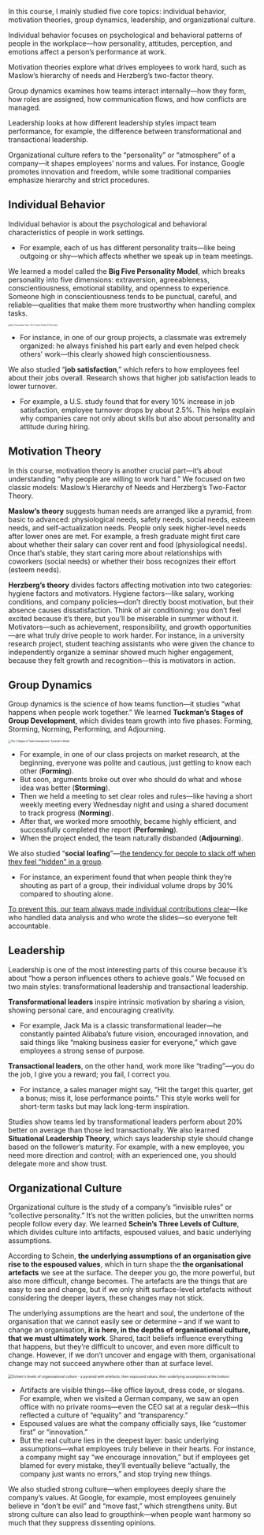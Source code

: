 In this course, I mainly studied five core topics: individual behavior, motivation theories, group dynamics, leadership, and organizational culture. 

Individual behavior focuses on psychological and behavioral patterns of people in the workplace—how personality, attitudes, perception, and emotions affect a person’s performance at work. 

Motivation theories explore what drives employees to work hard, such as Maslow’s hierarchy of needs and Herzberg’s two-factor theory. 

Group dynamics examines how teams interact internally—how they form, how roles are assigned, how communication flows, and how conflicts are managed. 

Leadership looks at how different leadership styles impact team performance, for example, the difference between transformational and transactional leadership. 

Organizational culture refers to the “personality” or “atmosphere” of a company—it shapes employees’ norms and values. For instance, Google promotes innovation and freedom, while some traditional companies emphasize hierarchy and strict procedures.

## Individual Behavior

Individual behavior is about the psychological and behavioral characteristics of people in work settings. 

- For example, each of us has different personality traits—like being outgoing or shy—which affects whether we speak up in team meetings. 

We learned a model called the **Big Five Personality Model**, which breaks personality into five dimensions: extraversion, agreeableness, conscientiousness, emotional stability, and openness to experience. Someone high in conscientiousness tends to be punctual, careful, and reliable—qualities that make them more trustworthy when handling complex tasks. 

<img src="./images/big-five-personality.jpeg" alt="Big 5 Personality Traits: The 5-Factor Model of Personality" style="zoom: 25%;" />

- For instance, in one of our group projects, a classmate was extremely organized: he always finished his part early and even helped check others’ work—this clearly showed high conscientiousness. 

We also studied “**job satisfaction**,” which refers to how employees feel about their jobs overall. Research shows that higher job satisfaction leads to lower turnover. 

- For example, a U.S. study found that for every 10% increase in job satisfaction, employee turnover drops by about 2.5%. This helps explain why companies care not only about skills but also about personality and attitude during hiring.

## Motivation Theory

In this course, motivation theory is another crucial part—it’s about understanding “why people are willing to work hard.” We focused on two classic models: Maslow’s Hierarchy of Needs and Herzberg’s Two-Factor Theory. 

**Maslow’s theory** suggests human needs are arranged like a pyramid, from basic to advanced: physiological needs, safety needs, social needs, esteem needs, and self-actualization needs. People only seek higher-level needs after lower ones are met. For example, a fresh graduate might first care about whether their salary can cover rent and food (physiological needs). Once that’s stable, they start caring more about relationships with coworkers (social needs) or whether their boss recognizes their effort (esteem needs). 

**Herzberg’s theory** divides factors affecting motivation into two categories: hygiene factors and motivators. Hygiene factors—like salary, working conditions, and company policies—don’t directly boost motivation, but their absence causes dissatisfaction. Think of air conditioning: you don’t feel excited because it’s there, but you’ll be miserable in summer without it. Motivators—such as achievement, responsibility, and growth opportunities—are what truly drive people to work harder. For instance, in a university research project, student teaching assistants who were given the chance to independently organize a seminar showed much higher engagement, because they felt growth and recognition—this is motivators in action.

## Group Dynamics

Group dynamics is the science of how teams function—it studies “what happens when people work together.” We learned **Tuckman’s Stages of Group Development**, which divides team growth into five phases: Forming, Storming, Norming, Performing, and Adjourning. 

<img src="./images/https%3A%2F%2Fsubstack-post-media.s3.amazonaws.com%2Fpublic%2Fimages%2Fa452b853-5c0a-43fc-8d53-1862e9706d36_1500x1000.png" alt="The 5 Stages of Team Development: Tuckman's Model" style="zoom: 33%;" />

- For example, in one of our class projects on market research, at the beginning, everyone was polite and cautious, just getting to know each other (**Forming**). 
- But soon, arguments broke out over who should do what and whose idea was better (**Storming**). 
- Then we held a meeting to set clear roles and rules—like having a short weekly meeting every Wednesday night and using a shared document to track progress (**Norming**). 
- After that, we worked more smoothly, became highly efficient, and successfully completed the report (**Performing**). 
- When the project ended, the team naturally disbanded (**Adjourning**). 

We also studied “**social loafing**”—<u>the tendency for people to slack off when they feel “hidden” in a group</u>.  

- For instance, an experiment found that when people think they’re shouting as part of a group, their individual volume drops by 30% compared to shouting alone. 

<u>To prevent this, our team always made individual contributions clear</u>—like who handled data analysis and who wrote the slides—so everyone felt accountable.

## Leadership

Leadership is one of the most interesting parts of this course because it’s about “how a person influences others to achieve goals.” We focused on two main styles: transformational leadership and transactional leadership. 

**Transformational leaders** inspire intrinsic motivation by sharing a vision, showing personal care, and encouraging creativity. 

- For example, Jack Ma is a classic transformational leader—he constantly painted Alibaba’s future vision, encouraged innovation, and said things like “making business easier for everyone,” which gave employees a strong sense of purpose. 

**Transactional leaders**, on the other hand, work more like “trading”—you do the job, I give you a reward; you fail, I correct you. 

- For instance, a sales manager might say, “Hit the target this quarter, get a bonus; miss it, lose performance points.” This style works well for short-term tasks but may lack long-term inspiration.

 Studies show teams led by transformational leaders perform about 20% better on average than those led transactionally. We also learned **Situational Leadership Theory**, which says leadership style should change based on the follower’s maturity. For example, with a new employee, you need more direction and control; with an experienced one, you should delegate more and show trust.

## Organizational Culture

Organizational culture is the study of a company’s “invisible rules” or “collective personality.” It’s not the written policies, but the unwritten norms people follow every day. We learned **Schein’s Three Levels of Culture**, which divides culture into artifacts, espoused values, and basic underlying assumptions. 

According to Schein, **the** **underlying assumptions of an organisation give rise to the espoused values**, which in turn shape the **the organisational artefacts** we see at the surface. The deeper you go, the more powerful, but also more difficult, change becomes. The artefacts are the things that are easy to see and change, but if we only shift surface-level artefacts without considering the deeper layers, these changes may not stick.

The underlying assumptions are the heart and soul, the undertone of the organisation that we cannot easily see or determine – and if we want to change an organisation, **it is here, in the depths of organisational culture, that we must ultimately work**. Shared, tacit beliefs influence everything that happens, but they’re difficult to uncover, and even more difficult to change. However, if we don’t uncover and engage with them, organisational change may not succeed anywhere other than at surface level.

<img src="./images/Scheins-layers-of-organisational-culture-1024x1024.png" alt="Schein's levels of organisational culture - a pyramid with artefacts, then espoused values, then underlying assumptions at the bottom." style="zoom: 50%;" />

- Artifacts are visible things—like office layout, dress code, or slogans. For example, when we visited a German company, we saw an open office with no private rooms—even the CEO sat at a regular desk—this reflected a culture of “equality” and “transparency.” 
- Espoused values are what the company officially says, like “customer first” or “innovation.” 
- But the real culture lies in the deepest layer: basic underlying assumptions—what employees truly believe in their hearts. For instance, a company might say “we encourage innovation,” but if employees get blamed for every mistake, they’ll eventually believe “actually, the company just wants no errors,” and stop trying new things. 

We also studied strong culture—when employees deeply share the company’s values. At Google, for example, most employees genuinely believe in “don’t be evil” and “move fast,” which strengthens unity. But strong culture can also lead to groupthink—when people want harmony so much that they suppress dissenting opinions.